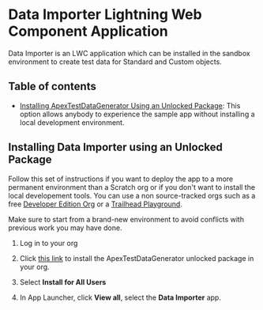 # Data Importer Lightning Web Component Application

Data Importer is an LWC application which can be installed in the sandbox environment to create test data for Standard and Custom objects.

## Table of contents

-   [Installing ApexTestDataGenerator Using an Unlocked Package](#installing-ApexTestDataGenerator-using-an-unlocked-package): This option allows anybody to experience the sample app without installing a local development environment.

## Installing Data Importer using an Unlocked Package

Follow this set of instructions if you want to deploy the app to a more permanent environment than a Scratch org or if you don't want to install the local developement tools. You can use a non source-tracked orgs such as a free [Developer Edition Org](https://developer.salesforce.com/signup) or a [Trailhead Playground](https://trailhead.salesforce.com/).

Make sure to start from a brand-new environment to avoid conflicts with previous work you may have done.

1. Log in to your org

1. Click [this link](https://login.salesforce.com/packaging/installPackage.apexp?p0=04t2w000009MgU2AAK) to install the ApexTestDataGenerator unlocked package in your org.

1. Select **Install for All Users**

1. In App Launcher, click **View all**, select the **Data Importer** app.

